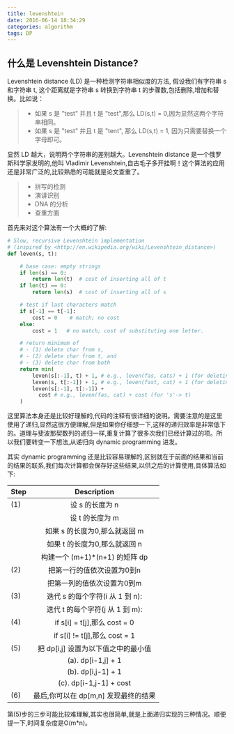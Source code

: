 ```yaml
---
title: levenshtein
date: 2016-06-14 18:34:29
categories: algorithm
tags: DP
---
```


## 什么是 Levenshtein Distance?

Levenshtein distance (LD) 是一种检测字符串相似度的方法, 假设我们有字符串 s 和字符串 t, 这个距离就是字符串 s 转换到字符串 t 的步骤数,包括删除,增加和替换。比如说：

> * 如果 s 是 "test" 并且 t 是 "test",那么 LD(s,t) = 0,因为显然这两个字符串相同。
> * 如果 s 是 "test" 并且 t 是 "tent", 那么 LD(s,t) = 1, 因为只需要替换一个字母即可。

显然 LD 越大，说明两个字符串的差别越大。Levenshtein distance 是一个俄罗斯科学家发明的,他叫 Vladimir Levenshtein,自古毛子多开挂啊！这个算法的应用还是非常广泛的,比较熟悉的可能就是论文查重了。

> * 拼写的检测
> * 演讲识别
> * DNA 的分析
> * 查重方面

首先来对这个算法有一个大概的了解:

```python
# Slow, recursive Levenshtein implementation
# (inspired by <http://en.wikipedia.org/wiki/Levenshtein_distance>)
def leven(s, t):

    # base case: empty strings
    if len(s) == 0:
        return len(t)  # cost of inserting all of t
    if len(t) == 0:
        return len(s)  # cost of inserting all of s

    # test if last characters match
    if s[-1] == t[-1]:
        cost = 0    # match; no cost
    else:
        cost = 1   # no match; cost of substituting one letter.

    # return minimum of
    # - (1) delete char from s,
    # - (2) delete char from t, and
    # - (3) delete char from both
    return min(
        leven(s[:-1], t) + 1, # e.g., leven(fas, cats) + 1 (for deleting 't' from 'fast')
        leven(s, t[:-1]) + 1, # e.g., leven(fast, cat) + 1 (for deleting 's' from 'cats')
        leven(s[:-1], t[:-1]) +
          cost # e.g., leven(fas, cat) + cost (for 's'-> t)
    )
```

这里算法本身还是比较好理解的,代码的注释有很详细的说明。需要注意的是这里使用了递归,显然这很方便理解,但是如果你仔细想一下,这样的递归效率是非常低下的。道理与斐波那契数列的递归一样,重复计算了很多次我们已经计算过的项。所以我们要转变一下想法,从递归向 dynamic programming 进发。

其实 dynamic programming 还是比较容易理解的,区别就在于前面的结果和当前的结果的联系,我们每次计算都会保存好这些结果,以供之后的计算使用,具体算法如下:

| **Step**        | **Description** |
| --------   | :-----: |
| (1)        | 设 s 的长度为 n|
|          | 设 t 的长度为 m|
|          | 如果 s 的长度为0,那么就返回 m      |
|          |  如果 t 的长度为0,那么就返回 n     |
|          |  构建一个 (m+1)*(n+1) 的矩阵 dp   |
| (2)      |  把第一行的值依次设置为0到n        |
|          |   把第一列的值依次设置为0到m       |
| (3)      |   迭代 s 的每个字符(i 从 1 到 n):  |
|          |   迭代 t 的每个字符(j 从 1 到 m):  |
| (4)      |   if s[i] = t[j],那么 cost = 0     |
|          |   if s[i] != t[j],那么 cost = 1    |
| (5)      |   把 dp[i,j] 设置为以下值之中的最小值     |
|          |    (a). dp[i-1,j] + 1   |
|          |    (b). dp[i,j-1] + 1   |
|          |    (c). dp[i-1,j-1] + cost |
| (6)      |    最后,你可以在 dp[m,n] 发现最终的结果   |

第(5)步的三步可能比较难理解,其实也很简单,就是上面递归实现的三种情况。顺便提一下,时间复杂度是O(m*n)。
